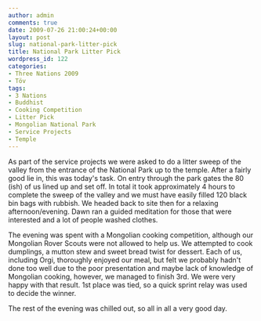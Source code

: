 ```yaml
---
author: admin
comments: true
date: 2009-07-26 21:00:24+00:00
layout: post
slug: national-park-litter-pick
title: National Park Litter Pick
wordpress_id: 122
categories:
- Three Nations 2009
- Töv
tags:
- 3 Nations
- Buddhist
- Cooking Competition
- Litter Pick
- Mongolian National Park
- Service Projects
- Temple
---
```


As part of the service projects we were asked to do a litter sweep of the valley from the entrance of the National Park up to the temple. After a fairly good lie in, this was today's task. On entry through the park gates the 80 (ish) of us lined up and set off. In total it took approximately 4 hours to complete the sweep of the valley and we must have easily filled 120 black bin bags with rubbish. We headed back to site then for a relaxing afternoon/evening. Dawn ran a guided meditation for those that were interested and a lot of people washed clothes.

The evening was spent with a Mongolian cooking competition, although our Mongolian Rover Scouts were not allowed to help us. We attempted to cook dumplings, a mutton stew and sweet bread twist for dessert. Each of us, including Orgi, thoroughly enjoyed our meal, but felt we probably hadn't done too well due to the poor presentation and maybe lack of knowledge of Mongolian cooking, however, we managed to finish 3rd. We were very happy with that result. 1st place was tied, so a quick sprint relay was used to decide the winner.

The rest of the evening was chilled out, so all in all a very good day.
